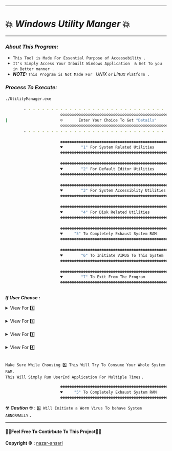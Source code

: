 <hr>

# 💥 _Windows Utility Manger_ 💥
<hr>

### _**About This Program:**_
* `This Tool is Made For Essential Purpose of Accessebility .`
* `It's Simply Access Your Inbuilt Windows Application  & Get To you in Better manner .`
*  _**NOTE:**_ `This Program is Not Made For `  _UNIX_ `or` _Linux_ `Platform .`
### _**Process To Execute:**_
```bash
./UtilityManager.exe

        - - - - - - - - - - - - - - - - - - - - - - - - - - - - - - - - - - - - - - -
                        ☺☺☺☺☺☺☺☺☺☺☺☺☺☺☺☺☺☺☺☺☺☺☺☺☺☺☺☺☺☺☺☺☺☺☺☺☺☺☺☺☺☺☺☺☺☺☺☺☺
|                       ☺       Enter Your Choice To Get "Details"      ☺               |
                        ☺☺☺☺☺☺☺☺☺☺☺☺☺☺☺☺☺☺☺☺☺☺☺☺☺☺☺☺☺☺☺☺☺☺☺☺☺☺☺☺☺☺☺☺☺☺☺☺☺
        - - - - - - - - - - - - - - - - - - - - - - - - - - - - - - - - - - - - - - -

                        ☻☻☻☻☻☻☻☻☻☻☻☻☻☻☻☻☻☻☻☻☻☻☻☻☻☻☻☻☻☻☻☻☻☻☻☻☻☻☻☻☻☻☻☻☻☻☻☻☻
                        ♥        "1" For System Related Utilities       ♥
                        ☻☻☻☻☻☻☻☻☻☻☻☻☻☻☻☻☻☻☻☻☻☻☻☻☻☻☻☻☻☻☻☻☻☻☻☻☻☻☻☻☻☻☻☻☻☻☻☻☻

                        ☻☻☻☻☻☻☻☻☻☻☻☻☻☻☻☻☻☻☻☻☻☻☻☻☻☻☻☻☻☻☻☻☻☻☻☻☻☻☻☻☻☻☻☻☻☻☻☻☻
                        ♥        "2" For Default Editor Utilities       ♥
                        ☻☻☻☻☻☻☻☻☻☻☻☻☻☻☻☻☻☻☻☻☻☻☻☻☻☻☻☻☻☻☻☻☻☻☻☻☻☻☻☻☻☻☻☻☻☻☻☻☻

                        ☻☻☻☻☻☻☻☻☻☻☻☻☻☻☻☻☻☻☻☻☻☻☻☻☻☻☻☻☻☻☻☻☻☻☻☻☻☻☻☻☻☻☻☻☻☻☻☻☻
                        ♥        "3" For System Accessiblity Utilities  ♥
                        ☻☻☻☻☻☻☻☻☻☻☻☻☻☻☻☻☻☻☻☻☻☻☻☻☻☻☻☻☻☻☻☻☻☻☻☻☻☻☻☻☻☻☻☻☻☻☻☻☻

                        ☻☻☻☻☻☻☻☻☻☻☻☻☻☻☻☻☻☻☻☻☻☻☻☻☻☻☻☻☻☻☻☻☻☻☻☻☻☻☻☻☻☻☻☻☻☻☻☻☻
                        ♥        "4" For Disk Related Utilities         ♥
                        ☻☻☻☻☻☻☻☻☻☻☻☻☻☻☻☻☻☻☻☻☻☻☻☻☻☻☻☻☻☻☻☻☻☻☻☻☻☻☻☻☻☻☻☻☻☻☻☻☻

                        ☻☻☻☻☻☻☻☻☻☻☻☻☻☻☻☻☻☻☻☻☻☻☻☻☻☻☻☻☻☻☻☻☻☻☻☻☻☻☻☻☻☻☻☻☻☻☻☻☻
                        ♥     "5" To Completely Exhaust System RAM      ♥
                        ☻☻☻☻☻☻☻☻☻☻☻☻☻☻☻☻☻☻☻☻☻☻☻☻☻☻☻☻☻☻☻☻☻☻☻☻☻☻☻☻☻☻☻☻☻☻☻☻☻

                        ☻☻☻☻☻☻☻☻☻☻☻☻☻☻☻☻☻☻☻☻☻☻☻☻☻☻☻☻☻☻☻☻☻☻☻☻☻☻☻☻☻☻☻☻☻☻☻☻☻
                        ♥        "6" To Initiate VIRUS To This System   ♥
                        ☻☻☻☻☻☻☻☻☻☻☻☻☻☻☻☻☻☻☻☻☻☻☻☻☻☻☻☻☻☻☻☻☻☻☻☻☻☻☻☻☻☻☻☻☻☻☻☻☻

                        ☻☻☻☻☻☻☻☻☻☻☻☻☻☻☻☻☻☻☻☻☻☻☻☻☻☻☻☻☻☻☻☻☻☻☻☻☻☻☻☻☻☻☻☻☻☻☻☻☻
                        ♥        "7" To Exit From The Program           ♥
                        ☻☻☻☻☻☻☻☻☻☻☻☻☻☻☻☻☻☻☻☻☻☻☻☻☻☻☻☻☻☻☻☻☻☻☻☻☻☻☻☻☻☻☻☻☻☻☻☻☻
                    
```
_**If User Choose :**_
  <details> <summary> View For 1️⃣</summary>
  
  ```bash
                        ♦♦♦♦♦♦♦♦♦♦♦♦♦♦♦♦♦♦♦♦♦♦♦♦♦♦♦♦♦♦♦♦♦♦♦♦♦♦♦♦♦♦♦♦♦♦♦♦♦
                        ♥        CHOOSE The Service To Start            ♥
                        ♦♦♦♦♦♦♦♦♦♦♦♦♦♦♦♦♦♦♦♦♦♦♦♦♦♦♦♦♦♦♦♦♦♦♦♦♦♦♦♦♦♦♦♦♦♦♦♦♦
                         1 : To Open Calculator .
                         2 : To Get Installed Windows Information .
                         3 : To Get System HARDWARE Information .
                         4 : To Open Device & Computer Manager .
                         5 : To Open System Settings .
                         6 : To Edit "Network" Connections .
                         7 : To View Recent Log's of Administrative Events
                           & List Of Running Applications or Memory Comsumption.
  ```
  - ![image1](./source/png/1-1.png)<hr>
  - ![image2](./source/png/1-2.png)<hr>
  - ![image3](./source/png/1-3.png)<hr><hr>
  </details>
  <br>
  <details > <summary> View For 2️⃣</summary>

  ```bash
                        ♣♣♣♣♣♣♣♣♣♣♣♣♣♣♣♣♣♣♣♣♣♣♣♣♣♣♣♣♣♣♣♣♣♣♣♣♣♣♣♣♣♣♣♣♣♣♣♣♣
                        ♥        CHOOSE The Service To Start            ♥
                        ♣♣♣♣♣♣♣♣♣♣♣♣♣♣♣♣♣♣♣♣♣♣♣♣♣♣♣♣♣♣♣♣♣♣♣♣♣♣♣♣♣♣♣♣♣♣♣♣♣
                         1 :  Open Microsoft WordPad .
                         2 :  Open Microsoft Excel .
                         3 :  Open Microsoft PowerPoint .
                         4 :  Open Notepad In Current Location .
                         5 :  Open Microsoft Paint .
  ```

- ![image1](./source/png/2-1.png)<hr>
- ![image4](./source/png/2-4.png)<hr>
- ![image5](./source/png/2-5.png)<hr><hr>
  </details>
  <br>
  <details><summary> View For 3️⃣</summary>
  
  ```bash
                        ♠♠♠♠♠♠♠♠♠♠♠♠♠♠♠♠♠♠♠♠♠♠♠♠♠♠♠♠♠♠♠♠♠♠♠♠♠♠♠♠♠♠♠♠♠♠♠♠♠
                        ♥        CHOOSE The Service To Start            ♥
                        ♠♠♠♠♠♠♠♠♠♠♠♠♠♠♠♠♠♠♠♠♠♠♠♠♠♠♠♠♠♠♠♠♠♠♠♠♠♠♠♠♠♠♠♠♠♠♠♠♠
                         1 :  Open System Accessiblity Section .
                         2 :  User Account Management .
                         3 :  Backup & Restore Utility .
                         4 :  System Display Color Management .
                         5 :  Edit Environment Variable .
                         6 :  Go To Previous Restore Point .
                         7 :  Start On-Screen Keyboard .
  ```
- ![image1](./source/png/3-1.png)<hr>
- ![image5](./source/png/3-5.png)<hr><hr>
  </details>
  <br>
  <details><summary> View For 4️⃣</summary>
  
  ```bash
                        ♥♥♥♥♥♥♥♥♥♥♥♥♥♥♥♥♥♥♥♥♥♥♥♥♥♥♥♥♥♥♥♥♥♥♥♥♥♥♥♥♥♥♥♥♥♥♥♥♥
                        ♥        CHOOSE The Service To Start            ♥
                        ♥♥♥♥♥♥♥♥♥♥♥♥♥♥♥♥♥♥♥♥♥♥♥♥♥♥♥♥♥♥♥♥♥♥♥♥♥♥♥♥♥♥♥♥♥♥♥♥♥
                         1 :  Disk Cleanup Utility .
                         2 :  Defrag The Disk .
                         3 :  Open Disk Management .

  ```
- ![image1](./source/png/4-1.png)<hr>
- ![image4](./source/png/4-3.png)<hr><hr>
  </details>
  <br>
  
`Make Sure While Choosing 5️⃣ This Will Try To Consume Your Whole System RAM.` <br>
`This Will Simply Run UserEnd Application For Multiple Times` **.**

```bash
                        ☻☻☻☻☻☻☻☻☻☻☻☻☻☻☻☻☻☻☻☻☻☻☻☻☻☻☻☻☻☻☻☻☻☻☻☻☻☻☻☻☻☻☻☻☻☻☻☻☻
                        ♥     "5" To Completely Exhaust System RAM      ♥
                        ☻☻☻☻☻☻☻☻☻☻☻☻☻☻☻☻☻☻☻☻☻☻☻☻☻☻☻☻☻☻☻☻☻☻☻☻☻☻☻☻☻☻☻☻☻☻☻☻☻
```
☢️ **_Caution_** ☢️ : ` 6️⃣ Will Initiate a Worm Virus To behave System ABNORMALLY ` **.**
<hr>

#### 👨‍💻Feel Free To Contirbute To This Project👨‍💻

**Copyright :copyright: :** [nazar-ansari](./LICENSE)
